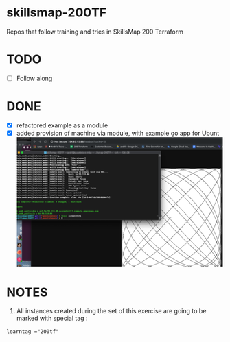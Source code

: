 # skillsmap-200TF
Repos that follow training and tries in SkillsMap 200 Terraform 

# TODO 

- [ ] Follow along

# DONE
- [x] refactored example as a module
- [x] added provision of machine via module, with example go app for Ubunt ![Screenshot](screenshots/lissajouse_via_provider_exec.png)

# NOTES

1. All instances created during the set of this exercise are going to be marked with special tag :
```
learntag ="200tf"
```
